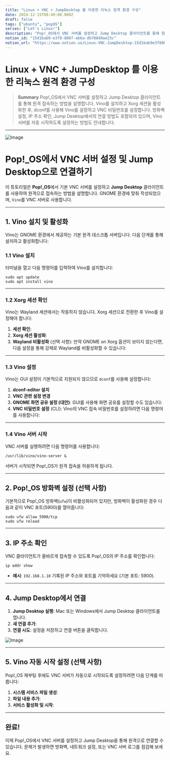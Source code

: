 ```yaml
---
title: "Linux + VNC + JumpDesktop 를 이용한 리눅스 원격 환경 구성"
date: 2024-12-15T08:49:00.000Z
draft: false
tags: ["ubuntu", "popOS"]
series: ["Let's Linux!"]
description: "Pop!_OS에서 VNC 서버를 설정하고 Jump Desktop 클라이언트를 통해 원격 접속하는 방법을 설명합니다. Vino를 설치하고 Xorg 세션을 활성화한 후, dconf를 사용해 Vino를 설정하고 VNC 비밀번호를 설정합니다. 방화벽 설정, IP 주소 확인, Jump Desktop에서의 연결 방법도 포함되어 있으며, Vino 서버를 자동 시작하도록 설정하는 방법도 안내합니다."
notion_id: "15d1bab9-e3f8-808f-ab6a-db70849ae23c"
notion_url: "https://www.notion.so/Linux-VNC-JumpDesktop-15d1bab9e3f8808fab6adb70849ae23c"
---
```


# Linux + VNC + JumpDesktop 를 이용한 리눅스 원격 환경 구성

> **Summary**
> Pop!_OS에서 VNC 서버를 설정하고 Jump Desktop 클라이언트를 통해 원격 접속하는 방법을 설명합니다. Vino를 설치하고 Xorg 세션을 활성화한 후, dconf를 사용해 Vino를 설정하고 VNC 비밀번호를 설정합니다. 방화벽 설정, IP 주소 확인, Jump Desktop에서의 연결 방법도 포함되어 있으며, Vino 서버를 자동 시작하도록 설정하는 방법도 안내합니다.

---

![Image](https://prod-files-secure.s3.us-west-2.amazonaws.com/09ccd4d5-876c-4bba-bbdf-cc77a0a11257/31b94c7e-4acd-453a-8360-0406fa4c7def/image.png?X-Amz-Algorithm=AWS4-HMAC-SHA256&X-Amz-Content-Sha256=UNSIGNED-PAYLOAD&X-Amz-Credential=ASIAZI2LB466ZR7UVDB7%2F20250724%2Fus-west-2%2Fs3%2Faws4_request&X-Amz-Date=20250724T083500Z&X-Amz-Expires=3600&X-Amz-Security-Token=IQoJb3JpZ2luX2VjEAAaCXVzLXdlc3QtMiJHMEUCIDs0Zsnx7pb5tCWqwQaW5Lzjh1AcL0S6v89jGhyG6Z2qAiEA5%2FRVvxkJwliqV8V2lQqqpovmQpRAkiz7vdsTvlMyJuMq%2FwMIKRAAGgw2Mzc0MjMxODM4MDUiDIwbVUN6DJLX0z4B%2FCrcAxmJATgALoMtny5zhE0Zx7ezp7dTXQrC1%2BjpDVtCbvua7ofz45%2FxqV5%2FqjuWCCnB%2B0Cwz8EurkvXL%2FewrPIcaw4m0YAzc47JqY27rmGVvt7pjyNjK%2BsDk03GDO5L0%2FfGCVryFC0jOtz5XQCZgYyjfLxw9wFStxso3DvI47z9%2Bmo%2B08JhiquPnQ3%2FxLvGBmJ%2FlF5Xr8HK99O4BRrGAdkwpIpV4NccWiXOLc%2BC9TGp2eRDz04JQrDCUO4HA%2FSoi%2BewKkQqK4XbCwdehpsx6XdiaJ08Cb4GAjzhXTC4NMGNkSicDjC%2Boo5mBdRurpIhj9gicVTme2hkX8dusAWQ3XkW6FHNXzUuVOD7GJR7FpntVdSU0JyZ0xy2pKmx5SF3JEu3P%2FQLRT%2FQY5izG%2FH0eInavtwixOeOSBAycx%2Fw4wZJ8RCUpHFhpCPAqW1hO61jk9EyyFCb3mBxkBK7xdBvHGvLCgzX9byebPsY93EGaVAiYan2uuwtNJ900BtsMZnd5Ia8QRG6bUboOgSUmU315yJjZAM%2F6AJAtxTHhRJ4UXLrZz%2B5qy%2FFjaH8v7ClyzvKXd0WG%2B%2BzZ%2FYQh4dVL2CjC1Yv6GNyXDlPNwxMKVxC%2FkiW3NQ9gPhOAMmaZQ9%2BXe3UMI%2FQh8QGOqUBSufDtRUGwhOm6P4BPgwmYLDmi1UnrvASsgGK9%2Bs49jUhmyvegr4eYF96st%2B8RhvMug%2BDvDp3dzw4X%2FIXAMn7XlB6Lmy%2FCCn%2FGtpbdqio8KQlCnz2GygSkmLykQ5c2PtZlDXwiKRICGsWvw%2FE658PW7Nn25tvB2j0%2FSFgZHiUTbwOGWDTehNZBql5pBNw4nc0DvrK61BybYQUk9k7q9ubMDIj01fq&X-Amz-Signature=c450bdfbf0ffbec9351c085527a1003ad13e4d1bab4407e653192cfff9dc6282&X-Amz-SignedHeaders=host&x-amz-checksum-mode=ENABLED&x-id=GetObject)

# Pop!_OS에서 VNC 서버 설정 및 Jump Desktop으로 연결하기

이 튜토리얼은 **Pop!_OS**에서 기본 VNC 서버를 설정하고 **Jump Desktop** 클라이언트를 사용하여 원격으로 접속하는 방법을 설명합니다. GNOME 환경에 맞춰 작성되었으며, `Vino`를 VNC 서버로 사용합니다.

---

## 1. **Vino 설치 및 활성화**

Vino는 GNOME 환경에서 제공하는 기본 원격 데스크톱 서버입니다. 다음 단계를 통해 설치하고 활성화합니다:

### **1.1 Vino 설치**

터미널을 열고 다음 명령어를 입력하여 Vino를 설치합니다:

```shell
sudo apt update
sudo apt install vino

```

---

### **1.2 Xorg 세션 확인**

Vino는 Wayland 세션에서는 작동하지 않습니다. Xorg 세션으로 전환한 후 Vino를 설정해야 합니다:

1. **세션 확인**:
1. **Xorg 세션 활성화**:
1. **Wayland 비활성화** (선택 사항):
만약 GNOME on Xorg 옵션이 보이지 않는다면, 다음 설정을 통해 강제로 Wayland를 비활성화할 수 있습니다:
---

### **1.3 Vino 설정**

Vino는 GUI 설정이 기본적으로 지원되지 않으므로 `dconf`를 사용해 설정합니다:

1. **dconf-editor 설치**
1. **VNC 관련 설정 변경**
1. **GNOME 화면 공유 설정 (대안)**:
GUI를 사용해 화면 공유를 설정할 수도 있습니다:
1. **VNC 비밀번호 설정** (CLI):
Vino의 VNC 접속 비밀번호를 설정하려면 다음 명령어를 사용합니다:
---

### **1.4 Vino 서버 시작**

VNC 서버를 실행하려면 다음 명령어를 사용합니다:

```shell
/usr/lib/vino/vino-server &

```

서버가 시작되면 Pop!_OS가 원격 접속을 허용하게 됩니다.

---

## 2. **Pop!_OS 방화벽 설정** (선택 사항)

기본적으로 Pop!_OS 방화벽(`ufw`)이 비활성화되어 있지만, 방화벽이 활성화된 경우 다음과 같이 VNC 포트(5900)를 열어줍니다:

```shell
sudo ufw allow 5900/tcp
sudo ufw reload

```

---

## 3. **IP 주소 확인**

VNC 클라이언트가 올바르게 접속할 수 있도록 Pop!_OS의 IP 주소를 확인합니다:

```shell
ip addr show

```

- **예시**: `192.168.1.10`
기록된 IP 주소와 포트를 기억하세요 (기본 포트: 5900).

---

## 4. **Jump Desktop에서 연결**

1. **Jump Desktop 실행**: Mac 또는 Windows에서 Jump Desktop 클라이언트를 엽니다.
1. **새 연결 추가**:
1. **연결 시도**: 설정을 저장하고 연결 버튼을 클릭합니다.

![Image](https://prod-files-secure.s3.us-west-2.amazonaws.com/09ccd4d5-876c-4bba-bbdf-cc77a0a11257/9e95520a-0ea7-45d0-ba3b-e99b54e66fe4/image.png?X-Amz-Algorithm=AWS4-HMAC-SHA256&X-Amz-Content-Sha256=UNSIGNED-PAYLOAD&X-Amz-Credential=ASIAZI2LB466ZR7UVDB7%2F20250724%2Fus-west-2%2Fs3%2Faws4_request&X-Amz-Date=20250724T083500Z&X-Amz-Expires=3600&X-Amz-Security-Token=IQoJb3JpZ2luX2VjEAAaCXVzLXdlc3QtMiJHMEUCIDs0Zsnx7pb5tCWqwQaW5Lzjh1AcL0S6v89jGhyG6Z2qAiEA5%2FRVvxkJwliqV8V2lQqqpovmQpRAkiz7vdsTvlMyJuMq%2FwMIKRAAGgw2Mzc0MjMxODM4MDUiDIwbVUN6DJLX0z4B%2FCrcAxmJATgALoMtny5zhE0Zx7ezp7dTXQrC1%2BjpDVtCbvua7ofz45%2FxqV5%2FqjuWCCnB%2B0Cwz8EurkvXL%2FewrPIcaw4m0YAzc47JqY27rmGVvt7pjyNjK%2BsDk03GDO5L0%2FfGCVryFC0jOtz5XQCZgYyjfLxw9wFStxso3DvI47z9%2Bmo%2B08JhiquPnQ3%2FxLvGBmJ%2FlF5Xr8HK99O4BRrGAdkwpIpV4NccWiXOLc%2BC9TGp2eRDz04JQrDCUO4HA%2FSoi%2BewKkQqK4XbCwdehpsx6XdiaJ08Cb4GAjzhXTC4NMGNkSicDjC%2Boo5mBdRurpIhj9gicVTme2hkX8dusAWQ3XkW6FHNXzUuVOD7GJR7FpntVdSU0JyZ0xy2pKmx5SF3JEu3P%2FQLRT%2FQY5izG%2FH0eInavtwixOeOSBAycx%2Fw4wZJ8RCUpHFhpCPAqW1hO61jk9EyyFCb3mBxkBK7xdBvHGvLCgzX9byebPsY93EGaVAiYan2uuwtNJ900BtsMZnd5Ia8QRG6bUboOgSUmU315yJjZAM%2F6AJAtxTHhRJ4UXLrZz%2B5qy%2FFjaH8v7ClyzvKXd0WG%2B%2BzZ%2FYQh4dVL2CjC1Yv6GNyXDlPNwxMKVxC%2FkiW3NQ9gPhOAMmaZQ9%2BXe3UMI%2FQh8QGOqUBSufDtRUGwhOm6P4BPgwmYLDmi1UnrvASsgGK9%2Bs49jUhmyvegr4eYF96st%2B8RhvMug%2BDvDp3dzw4X%2FIXAMn7XlB6Lmy%2FCCn%2FGtpbdqio8KQlCnz2GygSkmLykQ5c2PtZlDXwiKRICGsWvw%2FE658PW7Nn25tvB2j0%2FSFgZHiUTbwOGWDTehNZBql5pBNw4nc0DvrK61BybYQUk9k7q9ubMDIj01fq&X-Amz-Signature=4558a7974e6268af70cceaa92999fa8357d13edde7394c212425a9929ef9b79d&X-Amz-SignedHeaders=host&x-amz-checksum-mode=ENABLED&x-id=GetObject)

---

## 5. **Vino 자동 시작 설정** (선택 사항)

Pop!_OS 재부팅 후에도 VNC 서버가 자동으로 시작되도록 설정하려면 다음 단계를 따릅니다:

1. **시스템 서비스 파일 생성**:
1. **파일 내용 추가**:
1. **서비스 활성화 및 시작**:
---

## 완료!

이제 Pop!_OS에서 VNC 서버를 설정하고 Jump Desktop을 통해 원격으로 연결할 수 있습니다. 문제가 발생하면 방화벽, 네트워크 설정, 또는 VNC 서버 로그를 점검해 보세요.

